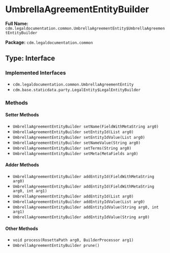 # UmbrellaAgreementEntityBuilder

**Full Name:** `cdm.legaldocumentation.common.UmbrellaAgreementEntity$UmbrellaAgreementEntityBuilder`

**Package:** `cdm.legaldocumentation.common`

## Type: Interface

### Implemented Interfaces

- `cdm.legaldocumentation.common.UmbrellaAgreementEntity`
- `cdm.base.staticdata.party.LegalEntity$LegalEntityBuilder`

### Methods

#### Setter Methods

- `UmbrellaAgreementEntityBuilder setName(FieldWithMetaString arg0)`
- `UmbrellaAgreementEntityBuilder setEntityId(List arg0)`
- `UmbrellaAgreementEntityBuilder setEntityIdValue(List arg0)`
- `UmbrellaAgreementEntityBuilder setNameValue(String arg0)`
- `UmbrellaAgreementEntityBuilder setTerms(String arg0)`
- `UmbrellaAgreementEntityBuilder setMeta(MetaFields arg0)`

#### Adder Methods

- `UmbrellaAgreementEntityBuilder addEntityId(FieldWithMetaString arg0)`
- `UmbrellaAgreementEntityBuilder addEntityId(FieldWithMetaString arg0, int arg1)`
- `UmbrellaAgreementEntityBuilder addEntityId(List arg0)`
- `UmbrellaAgreementEntityBuilder addEntityIdValue(List arg0)`
- `UmbrellaAgreementEntityBuilder addEntityIdValue(String arg0, int arg1)`
- `UmbrellaAgreementEntityBuilder addEntityIdValue(String arg0)`

#### Other Methods

- `void process(RosettaPath arg0, BuilderProcessor arg1)`
- `UmbrellaAgreementEntityBuilder prune()`

